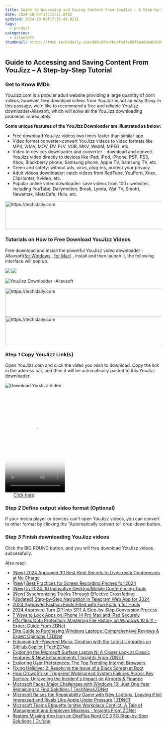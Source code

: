 ```yaml
---
title: Guide to Accessing and Saving Content From YouJizz – A Step-by-Step Tutorial
date: 2024-10-04T17:11:11.842Z
updated: 2024-10-08T17:15:49.021Z
tags:
  - product
categories:
  - allavsoft
thumbnail: https://thmb.techidaily.com/dd9c870afbe3f2dfe92f1ba00bd92b9730edbfc9f7029f1358b11e947d20dbef.jpg
---
```


## Guide to Accessing and Saving Content From YouJizz – A Step-by-Step Tutorial

### Get to Know IMDb

YouJizz.com is a popular adult website providing a large quantity of porn videos, however, free download videos from YouJizz is not an easy thing. In this passage, we'd like to recommend a free and reliable YouJizz downloader-Allavsoft, which will solve all the YouJizz downloading problems immediately.

**Some unique features of the YouJizz Downloader are illustrated as below:**

* Free download YouJizz videos two times faster than similar app.
* Video format converter-convert YouJizz videos to video formats like MP4, WMV, MOV, DV, FLV, VOB, MKV, WebM, MPEG, etc.
* Video to devices downloader and converter - download and convert YouJizz video directly to devices like iPad, iPod, iPhone, PSP, PS3, Xbox, Blackberry phone, Samsung phone, Apple TV, Samsung TV, etc.
* Green and safety: without ads, virus, plug-ins, protect your privacy.
* Adult videos downloader: catch videos from RedTube, YouPorn, Xnxx, ClipHunter, Xvideo, etc.
* Popular online video downloader: save videos from 100+ websites including YouTube, Dailymotion, Break, Lynda, Wat TV, Smotri, Newsmax, MetaCafe, Hulu, etc.

<!-- affiliate ads begin -->
<a href="https://ephamedtechinc.pxf.io/c/5597632/2137222/26400" target="_top" id="2137222">
  <img src="//a.impactradius-go.com/display-ad/26400-2137222" border="0" alt="https://techidaily.com" width="728" height="90"/>
</a>
<img height="0" width="0" src="https://ephamedtechinc.pxf.io/i/5597632/2137222/26400" style="position:absolute;visibility:hidden;" border="0" />
<!-- affiliate ads end -->

### Tutorials on How to Free Download YouJizz Videos

Free download and install the powerful YouJizz video downloader - Allavsoft([for Windows](https://tools.techidaily.com/allavsoft/products/) , [for Mac](https://tools.techidaily.com/allavsoft/products/)) , install and then launch it, the following interface will pop up.

[![](https://www.allavsoft.com/how-to/../images/how-to/free-download-win.jpg)](https://tools.techidaily.com/allavsoft/products/) [![](https://www.allavsoft.com/how-to/../images/how-to/free-download-mac.jpg)](https://tools.techidaily.com/allavsoft/products/)

![YouJizz Downloader -Allavsoft](https://www.allavsoft.com/how-to/../images/allavsoft/screen-shot-600.jpg)

<!-- affiliate ads begin -->
<a href="https://appsumo.8odi.net/c/5597632/2118311/7443" target="_top" id="2118311">
  <img src="//a.impactradius-go.com/display-ad/7443-2118311" border="0" alt="https://techidaily.com" width="728" height="90"/>
</a>
<img height="0" width="0" src="https://appsumo.8odi.net/i/5597632/2118311/7443" style="position:absolute;visibility:hidden;" border="0" />
<!-- affiliate ads end -->

<!-- affiliate ads begin -->
<a href="https://unicoeye.pxf.io/c/5597632/2134494/18498" target="_top" id="2134494">
  <img src="//a.impactradius-go.com/display-ad/18498-2134494" border="0" alt="https://techidaily.com" width="721" height="90"/>
</a>
<img height="0" width="0" src="https://unicoeye.pxf.io/i/5597632/2134494/18498" style="position:absolute;visibility:hidden;" border="0" />
<!-- affiliate ads end -->

### Step _1_ Copy YouJizz Link(s)

Open YouJizz.com and click the video you wish to download. Copy the link in the address bar, and then it will be automatically pasted to this YouJizz downloader.

![Download YouJizz Video](https://www.allavsoft.com/how-to/../images/how-to/youjizz-download/youjizz-downloader.jpg)

<!-- affiliate ads begin -->
<span id="1702748">
					<video width="192" height="320" style="cursor:pointer"
           poster="//a.impactradius-go.com/display-clicktoplayimage/1702748.png"
           onclick="if(!this.playClicked){this.play();this.setAttribute('controls',true);this.playClicked=true;}">
	   <source src="//a.impactradius-go.com/display-ad/18544-1702748">
	   <img src="//a.impactradius-go.com/display-clicktoplayimage/1702748.png" style="border: none; height: 100%; width: 100%; object-fit: contain">
	</video>
	<div style="width:120px;text-align:center"><a href="javascript:window.open(decodeURIComponent('https%3A%2F%2Ftwopages.pxf.io%2Fc%2F5597632%2F1702748%2F18544'), '_blank');void(0);">Click here</a></div>
</span>
<img height="0" width="0" src="https://imp.pxf.io/i/5597632/1702748/18544" style="position:absolute;visibility:hidden;" border="0" />
<!-- affiliate ads end -->

### Step _2_ Define output video format (Optional)

If your media player or devices can't open YouJizz videos, you can convert to other format by clicking the "Automatically convert to" drop-down button.

### Step _3_ Finish downloading YouJizz videos

Click the BIG ROUND button, and you will free download YouJizz videos successfully.

<ins class="adsbygoogle"
     style="display:block"
     data-ad-format="autorelaxed"
     data-ad-client="ca-pub-7571918770474297"
     data-ad-slot="1223367746"></ins>

<ins class="adsbygoogle"
     style="display:block"
     data-ad-client="ca-pub-7571918770474297"
     data-ad-slot="8358498916"
     data-ad-format="auto"
     data-full-width-responsive="true"></ins>

<span class="atpl-alsoreadstyle">Also read:</span>
<div><ul>
<li><a href="https://screen-video-capture.techidaily.com/new-2024-approved-30-best-kept-secrets-to-livestream-conferences-at-no-charge/"><u>[New] 2024 Approved 30 Best-Kept Secrets to Livestream Conferences at No Charge</u></a></li>
<li><a href="https://on-screen-recording.techidaily.com/new-best-practices-for-screen-recording-phones-for-2024/"><u>[New] Best Practices for Screen Recording Phones for 2024</u></a></li>
<li><a href="https://remote-screen-capture.techidaily.com/new-in-2024-10-innovative-desktopmobile-conferencing-tools/"><u>[New] In 2024, 10 Innovative Desktop/Mobile Conferencing Tools</u></a></li>
<li><a href="https://fox-blue.techidaily.com/new-synchronizing-tracks-through-effective-crossfading/"><u>[New] Synchronizing Tracks Through Effective Crossfading</u></a></li>
<li><a href="https://fox-http.techidaily.com/updated-step-by-step-navigation-in-telegram-web-app-for-2024/"><u>[Updated] Step-by-Step Navigation in Telegram Web App for 2024</u></a></li>
<li><a href="https://some-knowledge.techidaily.com/2024-approved-fashion-finds-filled-with-fun-editing-for-hauls/"><u>2024 Approved Fashion Finds Filled with Fun Editing for Hauls</u></a></li>
<li><a href="https://some-approaches.techidaily.com/2024-approved-turn-zip-into-srt-a-step-by-step-conversion-process/"><u>2024 Approved Turn ZIP Into SRT A Step-by-Step Conversion Process</u></a></li>
<li><a href="https://ios-unlock.techidaily.com/7-ways-to-lock-apps-on-iphone-14-pro-max-and-ipad-securely-by-drfone-ios/"><u>7 Ways to Lock Apps on iPhone 14 Pro Max and iPad Securely</u></a></li>
<li><a href="https://win-info.techidaily.com/effortless-data-protection-mastering-file-history-on-windows-10-and-11-expert-guide-from-zdnet/"><u>Effortless Data Protection: Mastering File History on Windows 10 & 11 - Expert Guide From ZDNet</u></a></li>
<li><a href="https://win-info.techidaily.com/elite-guide-to-purchasing-windows-laptops-comprehensive-reviews-and-expert-opinions-zdnet/"><u>Elite Guide to Purchasing Windows Laptops: Comprehensive Reviews & Expert Opinions | ZDNet</u></a></li>
<li><a href="https://win-info.techidaily.com/enhancing-ai-powered-music-creation-with-the-latest-upgrades-on-github-copilot-techzdnet/"><u>Enhancing AI-Powered Music Creation with the Latest Upgrades on GitHub Copilot | TechZDNet</u></a></li>
<li><a href="https://win-info.techidaily.com/exploring-the-microsoft-surface-laptop-n-a-closer-look-at-classic-features-and-new-enhancements-insights-from-zdnet/"><u>Exploring the Microsoft Surface Laptop N: A Closer Look at Classic Features & New Enhancements | Insights From ZDNET</u></a></li>
<li><a href="https://win-info.techidaily.com/exploring-user-preferences-the-top-trending-internet-browsers/"><u>Exploring User Preferences: The Top Trending Internet Browsers</u></a></li>
<li><a href="https://program-issues.techidaily.com/fixing-helldiver-2-resolving-the-issue-of-a-black-screen-at-boot/"><u>Fixing Helldiver 2: Resolving the Issue of a Black Screen at Boot</u></a></li>
<li><a href="https://win-info.techidaily.com/how-crowdstrike-triggered-widespread-system-failures-across-key-sectors-unraveling-the-incidents-impact-on-airports-and-finance/"><u>How CrowdStrike Triggered Widespread System Failures Across Key Sectors: Unraveling the Incident's Impact on Airports & Finance</u></a></li>
<li><a href="https://win-info.techidaily.com/microsoft-faces-major-challenges-with-windows-10-just-one-year-remaining-to-find-solutions-technewszdnet/"><u>Microsoft Faces Major Challenges with Windows 10: Just One Year Remaining to Find Solutions | TechNewsZDNet</u></a></li>
<li><a href="https://win-info.techidaily.com/microsoft-raises-the-repairability-game-with-new-laptops-leaving-ifixit-impressed-and-rivals-like-apple-under-pressure-zdnet/"><u>Microsoft Raises the Repairability Game with New Laptops, Leaving iFixit Impressed and Rivals Like Apple Under Pressure | ZDNET</u></a></li>
<li><a href="https://win-info.techidaily.com/microsoft-teams-etiquette-ignites-workplace-conflict-a-tale-of-management-and-employee-missteps-insights-from-zdnet/"><u>Microsoft Teams Etiquette Ignites Workplace Conflict: A Tale of Management and Employee Missteps - Insights From ZDNet</u></a></li>
<li><a href="https://fix-guide.techidaily.com/restore-missing-app-icon-on-oneplus-nord-ce-3-5g-step-by-step-solutions-drfone-by-drfone-fix-android-problems-fix-android-problems/"><u>Restore Missing App Icon on OnePlus Nord CE 3 5G Step-by-Step Solutions | Dr.fone</u></a></li>
</ul></div>

